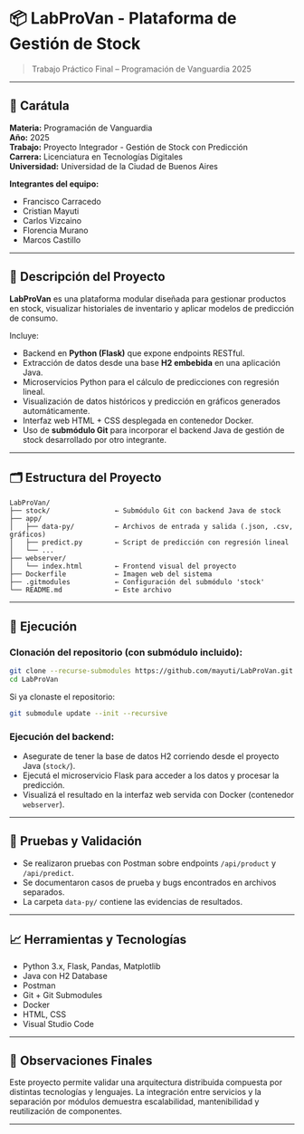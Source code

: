 
# 📦 LabProVan - Plataforma de Gestión de Stock

> Trabajo Práctico Final – Programación de Vanguardia 2025

---

## 🧾 Carátula

**Materia:** Programación de Vanguardia  
**Año:** 2025  
**Trabajo:** Proyecto Integrador - Gestión de Stock con Predicción  
**Carrera:** Licenciatura en Tecnologías Digitales  
**Universidad:** Universidad de la Ciudad de Buenos Aires

**Integrantes del equipo:**
- Francisco Carracedo
- Cristian Mayuti
- Carlos Vizcaino
- Florencia Murano
- Marcos Castillo

---

## 🎯 Descripción del Proyecto

**LabProVan** es una plataforma modular diseñada para gestionar productos en stock, visualizar historiales de inventario y aplicar modelos de predicción de consumo.

Incluye:

- Backend en **Python (Flask)** que expone endpoints RESTful.
- Extracción de datos desde una base **H2 embebida** en una aplicación Java.
- Microservicios Python para el cálculo de predicciones con regresión lineal.
- Visualización de datos históricos y predicción en gráficos generados automáticamente.
- Interfaz web HTML + CSS desplegada en contenedor Docker.
- Uso de **submódulo Git** para incorporar el backend Java de gestión de stock desarrollado por otro integrante.

---

## 🗂️ Estructura del Proyecto

```
LabProVan/
├── stock/                ← Submódulo Git con backend Java de stock
├── app/
│   ├── data-py/          ← Archivos de entrada y salida (.json, .csv, gráficos)
│   ├── predict.py        ← Script de predicción con regresión lineal
│   └── ...
├── webserver/
│   └── index.html        ← Frontend visual del proyecto
├── Dockerfile            ← Imagen web del sistema
├── .gitmodules           ← Configuración del submódulo 'stock'
└── README.md             ← Este archivo
```

---

## 🚀 Ejecución

### Clonación del repositorio (con submódulo incluido):

```bash
git clone --recurse-submodules https://github.com/mayuti/LabProVan.git
cd LabProVan
```

Si ya clonaste el repositorio:

```bash
git submodule update --init --recursive
```

### Ejecución del backend:

- Asegurate de tener la base de datos H2 corriendo desde el proyecto Java (`stock/`).
- Ejecutá el microservicio Flask para acceder a los datos y procesar la predicción.
- Visualizá el resultado en la interfaz web servida con Docker (contenedor `webserver`).

---

## 🧪 Pruebas y Validación

- Se realizaron pruebas con Postman sobre endpoints `/api/product` y `/api/predict`.
- Se documentaron casos de prueba y bugs encontrados en archivos separados.
- La carpeta `data-py/` contiene las evidencias de resultados.

---

## 📈 Herramientas y Tecnologías

- Python 3.x, Flask, Pandas, Matplotlib
- Java con H2 Database
- Postman
- Git + Git Submodules
- Docker
- HTML, CSS
- Visual Studio Code

---

## 📌 Observaciones Finales

Este proyecto permite validar una arquitectura distribuida compuesta por distintas tecnologías y lenguajes. La integración entre servicios y la separación por módulos demuestra escalabilidad, mantenibilidad y reutilización de componentes.

---
